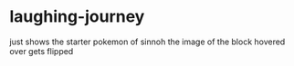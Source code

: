 # laughing-journey

just shows the starter pokemon of sinnoh
the image of the block hovered over gets flipped
